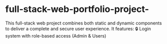 # full-stack-web-portfolio-project-
This full-stack web project combines both static and dynamic components to deliver a complete and secure user experience. It features:  🔒 Login system with role-based access (Admin &amp; Users)
